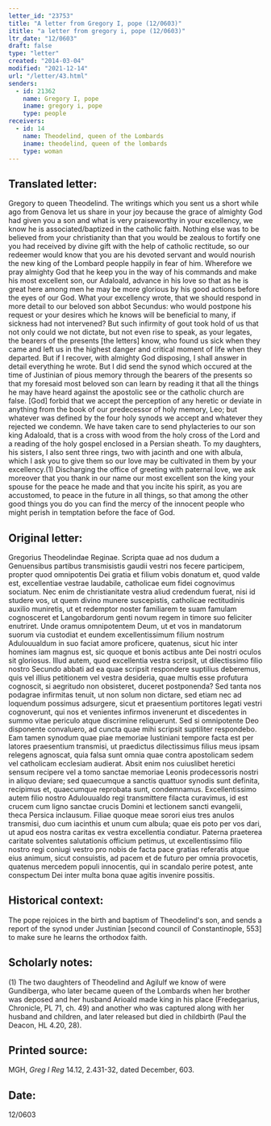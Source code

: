 ```yaml
---
letter_id: "23753"
title: "A letter from Gregory I, pope (12/0603)"
ititle: "a letter from gregory i, pope (12/0603)"
ltr_date: "12/0603"
draft: false
type: "letter"
created: "2014-03-04"
modified: "2021-12-14"
url: "/letter/43.html"
senders:
  - id: 21362
    name: Gregory I, pope
    iname: gregory i, pope
    type: people
receivers:
  - id: 14
    name: Theodelind, queen of the Lombards
    iname: theodelind, queen of the lombards
    type: woman
---
```

<h2> Translated letter:</h2>Gregory to queen Theodelind.
The writings which you sent us a short while ago from Genova let us share in your joy because the grace of almighty God had given you a son and what is very praiseworthy in your excellency, we know he is associated/baptized in the catholic faith.  Nothing else was to be believed from your christianity than that you would be zealous to fortify one you had received by divine gift with the help of catholic rectitude, so our redeemer would know that you are his devoted servant and would nourish the new king of the Lombard people happily in fear of him.  Wherefore we pray almighty God that he keep you in the way of his commands and make his most excellent son, our Adaloald, advance in his love so that as he is great here among men he may be more glorious by his good actions before the eyes of our God.
What your excellency wrote, that we should respond in more detail to our beloved son abbot Secundus:  who would postpone his request or your desires which he knows will be beneficial to many, if sickness had not intervened?  But such infirmity of gout took hold of us that not only could we not dictate, but not even rise to speak, as your legates, the bearers of the presents [the letters] know, who found us sick when they came and left us in the highest danger and critical moment of life when they departed.  But if I recover, with almighty God disposing, I shall answer in detail everything he wrote.  But I did send the synod which occured at the time of Justinian of pious memory through the bearers of the presents so that my foresaid most beloved son can learn by reading it that all the things he may have heard against the apostolic see or the catholic church are false.  [God] forbid that we accept the perception of any heretic or deviate in anything from the book of our predecessor of holy memory, Leo; but whatever was defined by the four holy synods we accept and whatever they rejected we condemn.
We have taken care to send phylacteries to our son king Adaloald, that is a cross with wood from the holy cross of the Lord and a reading of the holy gospel enclosed in a Persian sheath.  To my daughters, his sisters, I also sent three rings, two with jacinth and one with albula, which I ask you to give them so our love may be cultivated in them by your excellency.(1)
Discharging the office of greeting with paternal love, we ask moreover that you thank in our name our most excellent son the king your spouse for the peace he made and that you incite his spirit, as you are accustomed, to peace in the future in all things, so that among the other good things you do you can find the mercy of the innocent people who might perish in temptation before the face of God.
<h2 class="mt-4"> Original letter:</h2>Gregorius Theodelindae Reginae.
Scripta quae ad nos dudum a Genuensibus partibus transmisistis gaudii vestri nos fecere participem, propter quod omnipotentis Dei gratia et filium vobis donatum et, quod valde est, excellentiae vestrae laudabile, catholicae eum fidei cognovimus sociatum. Nec enim de christianitate vestra aliud credendum fuerat, nisi id studere vos, ut quem divino munere suscepistis, catholicae rectitudinis auxilio muniretis, ut et redemptor noster familiarem te suam famulam cognosceret et Langobardorum genti novum regem in timore suo feliciter enutriret. Unde oramus omnipotentem Deum, ut et vos in mandatorum suorum via custodiat et eundem excellentissimum filium nostrum Adulouualdum in suo faciat amore proficere, quatenus, sicut hic inter homines iam magnus est, sic quoque et bonis actibus ante Dei nostri oculos sit gloriosus.
Illud autem, quod excellentia vestra scripsit, ut dilectissimo filio nostro Secundo abbati ad ea quae scripsit respondere suptilius deberemus, quis vel illius petitionem vel vestra desideria, quae multis esse profutura cognoscit, si aegritudo non obsisteret, duceret postponenda? Sed tanta nos podagrae infirmitas tenuit, ut non solum non dictare, sed etiam nec ad loquendum possimus adsurgere, sicut et praesentium portitores legati vestri cognoverunt, qui nos et venientes infirmos invenerunt et discedentes in summo vitae periculo atque discrimine reliquerunt. Sed si omnipotente Deo disponente convaluero, ad cuncta quae mihi scripsit suptiliter respondebo. Eam tamen synodum quae piae memoriae Iustiniani tempore facta est per latores praesentium transmisi, ut praedictus dilectissimus filius meus ipsam relegens agnoscat, quia falsa sunt omnia quae contra apostolicam sedem vel catholicam ecclesiam audierat. Absit enim nos cuiuslibet heretici sensum recipere vel a tomo sanctae memoriae Leonis prodecessoris nostri in aliquo deviare; sed quaecumque a sanctis quattuor synodis sunt definita, recipimus et, quaecumque reprobata sunt, condemnamus.
Excellentissimo autem filio nostro Adulouualdo regi transmittere filacta curavimus, id est crucem cum ligno sanctae crucis Domini et lectionem sancti evangelii, theca Persica inclausum. Filiae quoque meae sorori eius tres anulos transmisi, duo cum iacinthis et unum cum albula; quae eis poto per vos dari, ut apud eos nostra caritas ex vestra excellentia condiatur.
Paterna praeterea caritate solventes salutationis officium petimus, ut excellentissimo filio nostro regi coniugi vestro pro nobis de facta pace gratias referatis atque eius animum, sicut consuistis, ad pacem et de futuro per omnia provocetis, quatenus mercedem populi innocentis, qui in scandalo perire potest, ante conspectum Dei inter multa bona quae agitis invenire possitis.
<h2 class="mt-4"> Historical context:</h2>The pope rejoices in the birth and baptism of Theodelind's son, and sends a report of the synod under Justinian [second council of Constantinople, 553] to make sure he learns the orthodox faith.
<h2 class="mt-4"> Scholarly notes:</h2>(1) The two daughters of Theodelind and Agilulf we know of were Gundiberga, who later became queen of the Lombards when her brother was deposed and her husband Arioald made king in his place (Fredegarius, Chronicle, PL 71, ch. 49) and another who was captured along with her husband and children, and later released but died in childbirth (Paul the Deacon, HL 4.20, 28).
<h2 class="mt-4"> Printed source:</h2><p>MGH, <em>Greg I Reg</em> 14.12, 2.431-32, dated December, 603.</p><h2 class="mt-4"> Date:</h2>12/0603